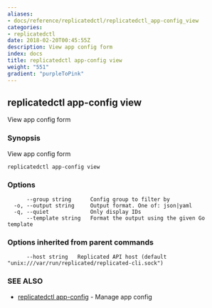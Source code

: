```yaml
---
aliases:
- docs/reference/replicatedctl/replicatedctl_app-config_view
categories:
- replicatedctl
date: 2018-02-20T00:45:55Z
description: View app config form
index: docs
title: replicatedctl app-config view
weight: "551"
gradient: "purpleToPink"
---
```


## replicatedctl app-config view

View app config form

### Synopsis


View app config form

```
replicatedctl app-config view
```

### Options

```
      --group string      Config group to filter by
  -o, --output string     Output format. One of: json|yaml
  -q, --quiet             Only display IDs
      --template string   Format the output using the given Go template
```

### Options inherited from parent commands

```
      --host string   Replicated API host (default "unix:///var/run/replicated/replicated-cli.sock")
```

### SEE ALSO
* [replicatedctl app-config](/api/replicatedctl/replicatedctl_app-config/)	 - Manage app config

